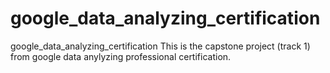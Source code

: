 # google_data_analyzing_certification
google_data_analyzing_certification
This is the capstone project (track 1) from google data anylyzing professional certification. 
